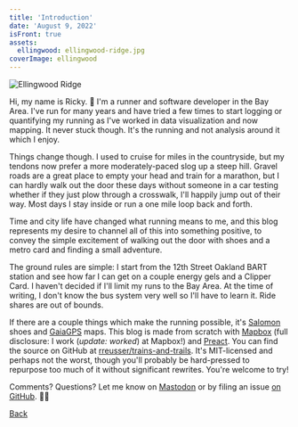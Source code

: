 ```yaml
---
title: 'Introduction'
date: 'August 9, 2022'
isFront: true
assets:
  ellingwood: ellingwood-ridge.jpg
coverImage: ellingwood
---
```


<span data-behavior="introduction"></span>

![Ellingwood Ridge](ellingwood-ridge-md.jpg)

Hi, my name is Ricky. 👋 I'm a runner and software developer in the Bay Area. I've run for many years and have tried a few times to start logging or quantifying my running as I've worked in data visualization and now mapping. It never stuck though. It's the running and not analysis around it which I enjoy.

Things change though. I used to cruise for miles in the countryside, but my tendons now prefer a more moderately-paced slog up a steep hill. Gravel roads are a great place to empty your head and train for a marathon, but I can hardly walk out the door these days without someone in a car testing whether if they just plow through a crosswalk, I'll happily jump out of their way. Most days I stay inside or run a one mile loop back and forth.

Time and city life have changed what running means to me, and this blog represents my desire to channel all of this into something positive, to convey the simple excitement of walking out the door with shoes and a metro card and finding a small adventure. 

The ground rules are simple: I start from the 12th Street Oakland BART station and see how far I can get on a couple energy gels and a Clipper Card. I haven't decided if I'll limit my runs to the Bay Area. At the time of writing, I don't know the bus system very well so I'll have to learn it. Ride shares are out of bounds.

If there are a couple things which make the running possible, it's [Salomon](https://www.salomon.com/) shoes and [GaiaGPS](https://www.gaiagps.com/map/) maps. This blog is made from scratch with [Mapbox](https://www.mapbox.com/) (full disclosure: I work (*update: worked*) at Mapbox!) and [Preact](https://preactjs.com/). You can find the source on GitHub at [rreusser/trains-and-trails](https://github.com/rreusser/trains-and-trails). It's MIT-licensed and perhaps not the worst, though you'll probably be hard-pressed to repurpose too much of it without significant rewrites. You're welcome to try!

Comments? Questions? Let me know on [Mastodon](https://mathstodon.xyz/@rreusser) or by filing an issue [on GitHub](https://github.com/rreusser/trains-and-trails/issues). 🏃‍♂️

[Back]()
